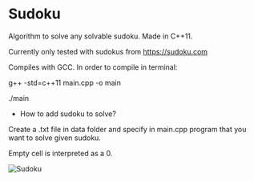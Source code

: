 # Sudoku
Algorithm to solve any solvable sudoku. Made in C++11.

Currently only tested with sudokus from https://sudoku.com 

Compiles with GCC. In order to compile in terminal: 

g++ -std=c++11 main.cpp -o main  

./main

- How to add sudoku to solve?

Create a .txt file in data folder and specify in main.cpp program that you want to solve given sudoku.

Empty cell is interpreted as a 0.

![Sudoku](https://github.com/MichalLejza/Sudoku/assets/101932740/822bd6d4-38eb-4e0a-8311-9cd38be7773d)
